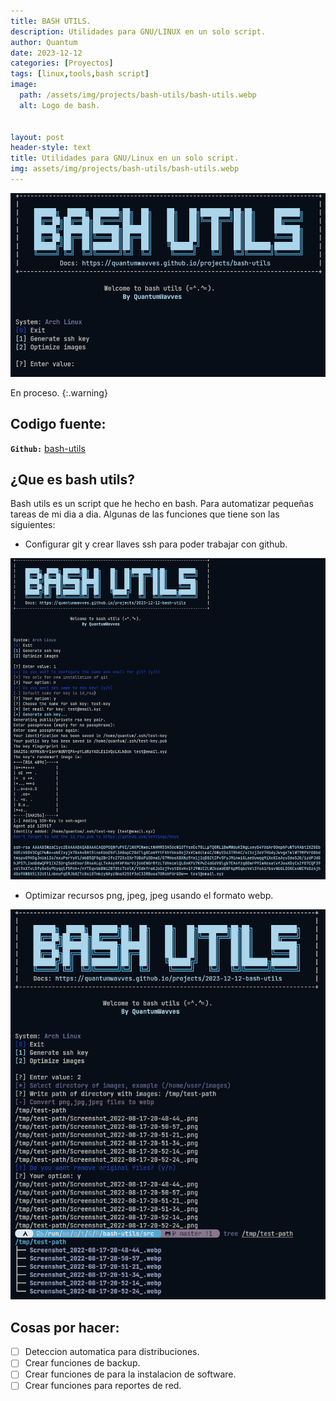 ```yaml
---
title: BASH UTILS.
description: Utilidades para GNU/LINUX en un solo script.
author: Quantum 
date: 2023-12-12
categories: [Proyectos]
tags: [linux,tools,bash script]
image:
  path: /assets/img/projects/bash-utils/bash-utils.webp
  alt: Logo de bash.


layout: post
header-style: text
title: Utilidades para GNU/Linux en un solo script.
img: assets/img/projects/bash-utils/bash-utils.webp
---
```


![menu](/assets/img/projects/bash-utils/menu.png) 

En proceso. 
{:.warning}

## Codigo fuente: 

**`Github:`** [bash-utils](https://github.com/quantumwavves/bash-utils)

## ¿Que es bash utils?

Bash utils es un script que he hecho en bash. Para automatizar pequeñas tareas de mi dia a dia. Algunas de las funciones que tiene son las siguientes:
- Configurar git y crear llaves ssh para poder trabajar con github.

![key](/assets/img/projects/bash-utils/genkey.png) 

- Optimizar recursos png, jpeg, jpeg usando el formato webp.

![opt](/assets/img/projects/bash-utils/optimg.png) 


## Cosas por hacer:

- [ ] Deteccion automatica para distribuciones.
- [ ] Crear funciones de backup.
- [ ] Crear funciones de para la instalacion de software.
- [ ] Crear funciones para reportes de red.  
